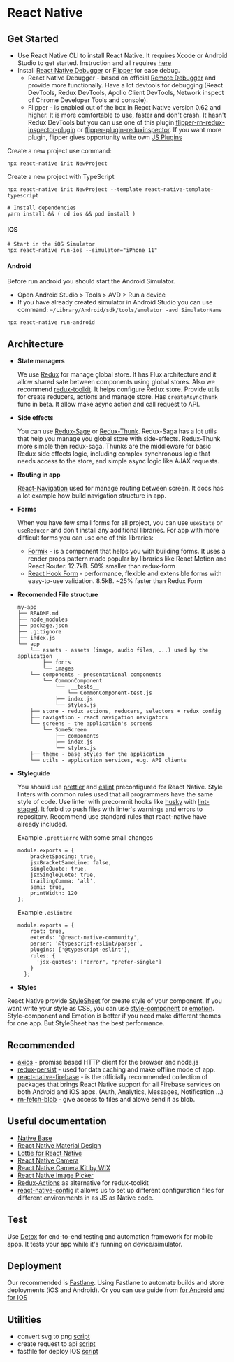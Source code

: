 # React Native

## Get Started

- Use React Native CLI to install React Native. It requires Xcode or Android Studio to get started. Instruction and all requires [here](https://reactnative.dev/docs/getting-started.html#installing-dependencies-3)
- Install [React Native Debugger](https://github.com/jhen0409/react-native-debugger) or [Flipper](https://fbflipper.com/docs/features/react-native.html) for ease debug. 
    - React Native Debugger - based on official [Remote Debugger](https://reactnative.dev/docs/debugging.html#chrome-developer-tools) and provide more functionally. Have a lot devtools for debugging (React DevTools, Redux DevTools, Apollo Client DevTools,  Network inspect of Chrome Developer Tools and console).
    - Flipper - is enabled out of the box in React Native version 0.62 and higher. It is more comfortable to use, faster and don't crash. It hasn't Redux DevTools but you can use one of this plugin [flipper-rn-redux-inspector-plugin](https://github.com/zrg-team/flipper-rn-redux-inspector-plugin) or [flipper-plugin-reduxinspector](https://github.com/blankapp/flipper-plugin-reduxinspector). If you want more plugin, flipper gives opportunity write own [JS Plugins](https://fbflipper.com/docs/tutorial/react-native.html)

Create a new project use command:
```
npx react-native init NewProject
```

Create a new project with TypeScript
```
npx react-native init NewProject --template react-native-template-typescript
```

```
# Install dependencies
yarn install && ( cd ios && pod install )
```

#### IOS
```
# Start in the iOS Simulator
npx react-native run-ios --simulator="iPhone 11"
```

#### Android
Before run android you should start the Android Simulator.
- Open Android Studio > Tools > AVD > Run a device
- If you have already created simulator in Android Studio you can use command:
  `~/Library/Android/sdk/tools/emulator -avd SimulatorName`
```
npx react-native run-android
```

## Architecture

- **State managers**
    
    We use [Redux](https://redux.js.org/introduction/getting-started) for manage global store. It has Flux architecture and it allow shared sate between components using global stores.
    Also we recommend [redux-toolkit](https://redux-toolkit.js.org/introduction/quick-start). It helps configure Redux store. Provide utils for create reducers, actions and manage store. Has `createAsyncThunk` func in beta. It allow make async action and call request to API.
    
- **Side effects**

    You can use [Redux-Sage](https://redux-saga.js.org/) or [Redux-Thunk](https://github.com/reduxjs/redux-thunk). Redux-Saga has a lot utils that help you manage you global store with side-effects. Redux-Thunk more simple then redux-saga. Thunks are the middleware for basic Redux side effects logic, including complex synchronous logic that needs access to the store, and simple async logic like AJAX requests.
    
- **Routing in app**

    [React-Navigation](https://reactnavigation.org/docs/getting-started) used for manage routing between screen. It docs has a lot example how build navigation structure in app.
    
- **Forms**

    When you have few small forms for all project, you can use `useState` or `useReducer` and don't install any additional libraries.
    For app with more difficult forms you can use one of this libraries:
    
    - [Formik](https://jaredpalmer.com/formik/docs/guides/react-native) - is a component that helps you with building forms. It uses a render props pattern made popular by libraries like React Motion and React Router. 12.7kB. 50% smaller than redux-form
    - [React Hook Form](https://react-hook-form.com/get-started#ReactNative) - performance, flexible and extensible forms with easy-to-use validation. 8.5kB. ~25% faster than Redux Form
    
- **Recomended File structure**
    ```
    my-app
    ├── README.md
    ├── node_modules
    ├── package.json
    ├── .gitignore
    ├── index.js
    └── app
        └── assets - assets (image, audio files, ...) used by the application
            ├── fonts
            └── images
        └── components - presentational components
            └── CommonComponent
                └──  __tests__
                    └── CommonComponent-test.js
                ├── index.js
                └── styles.js
        ├── store - redux actions, reducers, selectors + redux config
        ├── navigation - react navigation navigators
        └── screens - the application's screens
            └── SomeScreen
                ├── components
                ├── index.js
                └── styles.js
        ├── theme - base styles for the application
        └── utils - application services, e.g. API clients
    ```
  
- **Styleguide**

    You should use [prettier](https://prettier.io/) and [eslint](https://eslint.org/) preconfigured for React Native. Style linters with common rules used that all programmers have the same style of code.
    Use linter with precommit hooks like [husky](https://github.com/typicode/husky) with [lint-staged](https://github.com/okonet/lint-staged). It forbid to push files with linter's warnings and errors to repository.
    Recommend use standard rules that react-native have already included.
    
    Example `.prettierrc` with some small changes
    
    ```
    module.exports = {
        bracketSpacing: true,
        jsxBracketSameLine: false,
        singleQuote: true,
        jsxSingleQuote: true,
        trailingComma: 'all',
        semi: true,
        printWidth: 120
    };
    ```
  
    Example `.eslintrc`
  
    ```
    module.exports = {
        root: true,
        extends: '@react-native-community',
        parser: '@typescript-eslint/parser',
        plugins: ['@typescript-eslint'],
        rules: {
          'jsx-quotes': ["error", "prefer-single"]
        }
      };
    ```
  
- **Styles**

React Native provide [StyleSheet](https://reactnative.dev/docs/stylesheet) for create style of your component.
If you want write your style as CSS, you can use [style-component](https://styled-components.com/docs/basics#react-native) or [emotion](https://emotion.sh/docs/@emotion/native).
Style-component and Emotion is better if you need make different themes for one app. But StyleSheet has the best performance.

## Recommended
- [axios](https://github.com/axios/axios) - promise based HTTP client for the browser and node.js
- [redux-persist](https://github.com/rt2zz/redux-persist) - used for data caching and make offline mode of app.
- [react-native-firebase](https://invertase.io/oss/react-native-firebase/) - is the officially recommended collection of packages that brings React Native support for all Firebase services on both Android and iOS apps. (Auth, Analytics, Messages, Notification ...)
- [rn-fetch-blob](https://github.com/joltup/rn-fetch-blob) - give access to files and alowe send it as blob.

## Useful documentation

- [Native Base](https://nativebase.io/)
- [React Native Material Design](https://github.com/invertase/react-native-material-design)
- [Lottie for React Native](https://github.com/react-native-community/lottie-react-native)
- [React Native Camera](https://github.com/react-native-community/react-native-camera)
- [React Native Camera Kit by WIX](https://github.com/wix/react-native-camera-kit)
- [React Native Image Picker](https://github.com/react-native-community/react-native-image-picker)
- [Redux-Actions](https://github.com/redux-utilities/redux-actions) as alternative for redux-toolkit
- [react-native-config](https://github.com/luggit/react-native-config) it allows us to set up different configuration files for different environments in as JS as Native code.

## Test
Use [Detox](https://github.com/wix/Detox) for end-to-end testing and automation framework for mobile apps. It tests your app while it's running on device/simulator.

## Deployment
Our recommended is [Fastlane](https://fastlane.tools/). Using Fastlane to automate builds and store deployments (iOS and Android). 
Or you can use guide from [for Android](https://reactnative.dev/docs/signed-apk-android) and [for IOS](https://medium.com/@the_manifest/how-to-publish-your-app-on-apples-app-store-in-2018-f76f22a5c33a)

## Utilities

- convert svg to png [script](svgs2pngs.sh)
- create request to api [script](apiHelpers.js)
- fastfile for deploy IOS [script](Fastfile)
